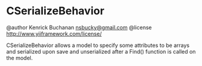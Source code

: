 # CSerializeBehavior

@author Kenrick Buchanan <nsbucky@gmail.com>
@license http://www.yiiframework.com/license/

CSerializeBehavior allows a model to specify some attributes to be arrays and serialized upon save and unserialized after a Find() function is called on the model.
